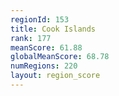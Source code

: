 ```yaml
---
regionId: 153
title: Cook Islands
rank: 177
meanScore: 61.88
globalMeanScore: 68.78
numRegions: 220
layout: region_score
---
```

